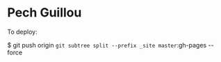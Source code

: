 # Pech Guillou

To deploy:

$ git push origin `git subtree split --prefix _site master`:gh-pages --force

